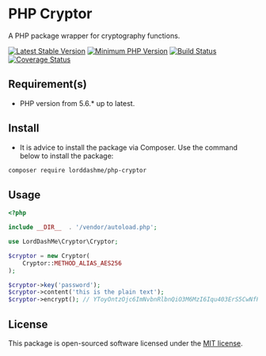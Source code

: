 # PHP Cryptor

A PHP package wrapper for cryptography functions.

[![Latest Stable Version](https://img.shields.io/packagist/v/lorddashme/php-cryptor.svg?style=flat-square)](https://packagist.org/packages/lorddashme/php-cryptor) [![Minimum PHP Version](https://img.shields.io/badge/php-%3E%3D%205.6-8892BF.svg?style=flat-square)](https://php.net/) [![Build Status](https://img.shields.io/travis/LordDashMe/php-cryptor/master.svg?style=flat-square)](https://travis-ci.org/LordDashMe/php-cryptor) [![Coverage Status](https://img.shields.io/coveralls/LordDashMe/php-cryptor/master.svg?style=flat-square)](https://coveralls.io/github/LordDashMe/php-cryptor?branch=master)

## Requirement(s)

- PHP version from 5.6.* up to latest.

## Install

- It is advice to install the package via Composer. Use the command below to install the package:

```txt
composer require lorddashme/php-cryptor
```

## Usage

```php
<?php

include __DIR__  . '/vendor/autoload.php';

use LordDashMe\Cryptor\Cryptor;

$cryptor = new Cryptor(
    Cryptor::METHOD_ALIAS_AES256
);

$cryptor->key('password');
$cryptor->content('this is the plain text');
$cryptor->encrypt(); // YToyOntzOjc6ImNvbnRlbnQiO3M6MzI6Iqu403ErS5CwNfPPN/j8ohvJoZApgcDUvbD70Rm/2TQEIjtzOjI6Iml2IjtzOjE2OiJQOd1Y8AIYy8JDhNsdeh/hIjt9
```

## License

This package is open-sourced software licensed under the [MIT license](https://opensource.org/licenses/MIT).
